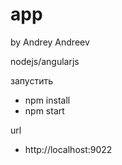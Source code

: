 # app
by Andrey Andreev

nodejs/angularjs

запустить
- npm install
- npm start

url
- http://localhost:9022



